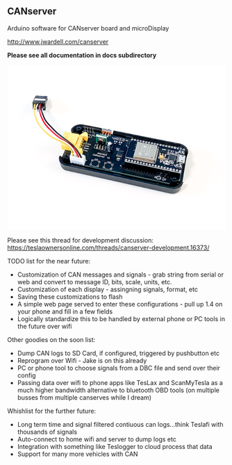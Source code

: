 ## CANserver
Arduino software for CANserver board and microDisplay

http://www.jwardell.com/canserver

**Please see all documentation in docs subdirectory**

![CANserver](docs/img/server3d.jpg)

Please see this thread for development discussion:
https://teslaownersonline.com/threads/canserver-development.16373/

TODO list for the near future:
* Customization of CAN messages and signals - grab string from serial or web and convert to message ID, bits, scale, units, etc.
* Customization of each display - assingning signals, format, etc
* Saving these customizations to flash
* A simple web page served to enter these configurations - pull up 1.4 on your phone and fill in a few fields
* Logically standardize this to be handled by external phone or PC tools in the future over wifi

Other goodies on the soon list:
* Dump CAN logs to SD Card, if configured, triggered by pushbutton etc
* Reprogram over Wifi - Jake is on this already
* PC or phone tool to choose signals from a DBC file and send over their config
* Passing data over wifi to phone apps like TesLax and ScanMyTesla as a much higher bandwidth alternative to bluetooth OBD tools (on multiple busses from multiple canserves while I dream)

Whishlist for the further future:
* Long term time and signal filtered contiuous can logs...think Teslafi with thousands of signals
* Auto-connect to home wifi and server to dump logs etc
* Integration with something like Teslogger to cloud process that data
* Support for many more vehicles with CAN
